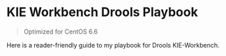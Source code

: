 # KIE Workbench Drools Playbook

> Optimized for CentOS 6.6

Here is a reader-friendly guide to my playbook for Drools KIE-Workbench.

